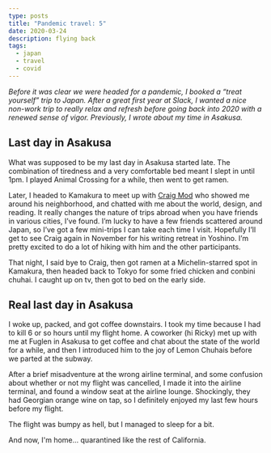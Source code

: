 ```yaml
---
type: posts
title: "Pandemic travel: 5"
date: 2020-03-24
description: flying back
tags:
  - japan
  - travel
  - covid
---
```


*Before it was clear we were headed for a pandemic, I booked a “treat yourself” trip to Japan. After a great first year at Slack, I wanted a nice non-work trip to really relax and refresh before going back into 2020 with a renewed sense of vigor. Previously, I wrote about my time in Asakusa.*

## Last day in Asakusa

What was supposed to be my last day in Asakusa started late. The combination of tiredness and a very comfortable bed meant I slept in until 1pm. I played Animal Crossing for a while, then went to get ramen.

Later, I headed to Kamakura to meet up with [Craig Mod](https://www.craigmod.com) who showed me around his neighborhood, and chatted with me about the world, design, and reading. It really changes the nature of trips abroad when you have friends in various cities, I’ve found. I’m lucky to have a few friends scattered around Japan, so I’ve got a few mini-trips I can take each time I visit. Hopefully I’ll get to see Craig again in November for his writing retreat in Yoshino. I’m pretty excited to do a lot of hiking with him and the other participants.

That night, I said bye to Craig, then got ramen at a Michelin-starred spot in Kamakura, then headed back to Tokyo for some fried chicken and conbini chuhai. I caught up on tv, then got to bed on the early side.

## Real last day in Asakusa

I woke up, packed, and got coffee downstairs. I took my time because I had to kill 6 or so hours until my flight home. A coworker (hi Ricky) met up with me at Fuglen in Asakusa to get coffee and chat about the state of the world for a while, and then I introduced him to the joy of Lemon Chuhais before we parted at the subway.

After a brief misadventure at the wrong airline terminal, and some confusion about whether or not my flight was cancelled, I made it into the airline terminal, and found a window seat at the airline lounge. Shockingly, they had Georgian orange wine on tap, so I definitely enjoyed my last few hours before my flight.

The flight was bumpy as hell, but I managed to sleep for a bit.

And now, I'm home... quarantined like the rest of California.